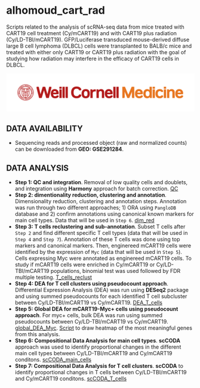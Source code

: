 # alhomoud_cart_rad
Scripts related to the analysis of scRNA-seq data from mice treated with CART19 cell treatment (Cy/mCART19) and with CART19 plus radiation (Cy/LD-TBI/mCART19). GFP/Luciferase transduced mouse-derived diffuse large B cell lymphoma (DLBCL) cells were transplanted to BALB/c mice and treated with either only CART19 or CART19 plus radiation with the goal of studying how radiation may interfere in the efficacy of CART19 cells in DLBCL.

![](WCM_MB_LOGO_HZSS1L_CLR_RGB_new.png)

## DATA AVAILABILITY

* Sequencing reads and processed object (raw and normalized counts) can be downloaded from **GEO: GSE291284**.

## DATA ANALYSIS

- **Step 1: QC and integration**. Removal of low quality cells and doublets, and integration using **Harmony** approach for batch correction. [QC](https://github.com/abcwcm/alhomoud_cart_rad/blob/main/analysis/Guzman_sc_filtering_clean.ipynb)
- **Step 2: dimentionality reduction, clustering and annotation**. Dimensionality reduction, clustering and annotation steps. Annotation was run through two different approaches; 1) ORA using `PangloDB` database and 2) confirm annotations using canonical known markers for main cell types. Data that will be used in `Step 6`. [dim_red](https://github.com/abcwcm/alhomoud_cart_rad/blob/main/analysis/Guzman_harmony_post_integration_clean.ipynb)
- **Step 3: T cells reclustering and sub-annotation**. Subset T cells after `Step 2` and find different specific T cell types (data that will be used in `Step 4` and `Step 7`). Annotation of these T cells was done using top markers and canonical markers. Then, enginereed mCART19 cells were identified by the expression of `Myc` (data that will be used in `Step 5`). Cells expressing Myc were annotated as enginereed mCART19 cells. To study if mCART19 cells were enriched in Cy/mCART19 or Cy/LD-TBI/mCART19 populations, binomial test was used followed by FDR multiple testing. [T_cells_reclust](https://github.com/abcwcm/alhomoud_cart_rad/blob/main/analysis/tcell_reclustering_annotation_clean.ipynb)
- **Step 4: DEA for T cell clusters using pseudocount approach**. Differential Expression Analysis (DEA) was run using **DESeq2** package and using summed pseudocounts for each identified T cell subcluster between Cy/LD-TBI/mCART19 vs Cy/mCART19. [DEA_T_cells](https://github.com/abcwcm/alhomoud_cart_rad/blob/main/analysis/pseudobulk_tcells_clean.ipynb)
- **Step 5: Global DEA for mCART19-Myc+ cells using pseudocount approach**. For myc+ cells, bulk DEA was run using summed pseudocounts between Cy/LD-TBI/mCART19 vs Cy/mCART19. [global_DEA_Myc](https://github.com/abcwcm/alhomoud_cart_rad/blob/main/analysis/pseudobulk_CART.ipynb). [Script](ttps://github.com/abcwcm/alhomoud_cart_rad/blob/main/analysis/heatmap_MYC_pos_pseudoDE_all_Tcells.R) to draw heatmap of the most meaningful genes from this analysis. 
- **Step 6: Compositional Data Analysis for main cell types**. **scCODA** approach was used to identify proportional changes in the different main cell types between Cy/LD-TBI/mCART19 and Cy/mCART19 conditons. [scCODA_main_cells](https://github.com/abcwcm/alhomoud_cart_rad/blob/main/analysis/scCODA_compositional_data_all_cell_types.ipynb)
- **Step 7: Compositional Data Analysis for T cell clusters**. **scCODA** to identify proportional changes in T cells between Cy/LD-TBI/mCART19 and Cy/mCART19 conditons. [scCODA_T_cells](https://github.com/abcwcm/alhomoud_cart_rad/blob/main/analysis/scCODA_compositional_data_clean_t_cells.ipynb)